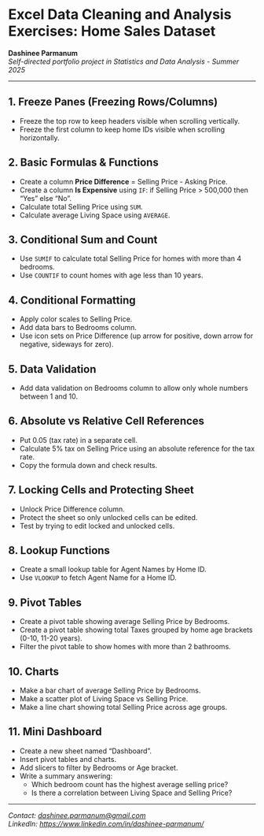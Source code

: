 # Excel Data Cleaning and Analysis Exercises: Home Sales Dataset

**Dashinee Parmanum**  
*Self-directed portfolio project in Statistics and Data Analysis - Summer 2025*

---
## 1. Freeze Panes (Freezing Rows/Columns)
- Freeze the top row to keep headers visible when scrolling vertically.  
- Freeze the first column to keep home IDs visible when scrolling horizontally.

## 2. Basic Formulas & Functions
- Create a column **Price Difference** = Selling Price - Asking Price.  
- Create a column **Is Expensive** using `IF`: if Selling Price > 500,000 then “Yes” else “No”.  
- Calculate total Selling Price using `SUM`.  
- Calculate average Living Space using `AVERAGE`.

## 3. Conditional Sum and Count
- Use `SUMIF` to calculate total Selling Price for homes with more than 4 bedrooms.  
- Use `COUNTIF` to count homes with age less than 10 years.

## 4. Conditional Formatting
- Apply color scales to Selling Price.  
- Add data bars to Bedrooms column.  
- Use icon sets on Price Difference (up arrow for positive, down arrow for negative, sideways for zero).

## 5. Data Validation
- Add data validation on Bedrooms column to allow only whole numbers between 1 and 10.

## 6. Absolute vs Relative Cell References
- Put 0.05 (tax rate) in a separate cell.  
- Calculate 5% tax on Selling Price using an absolute reference for the tax rate.  
- Copy the formula down and check results.

## 7. Locking Cells and Protecting Sheet
- Unlock Price Difference column.  
- Protect the sheet so only unlocked cells can be edited.  
- Test by trying to edit locked and unlocked cells.

## 8. Lookup Functions
- Create a small lookup table for Agent Names by Home ID.  
- Use `VLOOKUP` to fetch Agent Name for a Home ID.

## 9. Pivot Tables
- Create a pivot table showing average Selling Price by Bedrooms.  
- Create a pivot table showing total Taxes grouped by home age brackets (0-10, 11-20 years).  
- Filter the pivot table to show homes with more than 2 bathrooms.

## 10. Charts
- Make a bar chart of average Selling Price by Bedrooms.  
- Make a scatter plot of Living Space vs Selling Price.  
- Make a line chart showing total Selling Price across age groups.

## 11. Mini Dashboard
- Create a new sheet named “Dashboard”.  
- Insert pivot tables and charts.  
- Add slicers to filter by Bedrooms or Age bracket.  
- Write a summary answering:  
  - Which bedroom count has the highest average selling price?  
  - Is there a correlation between Living Space and Selling Price?
 
---
*Contact: dashinee.parmanum@gmail.com*  
*LinkedIn: https://www.linkedin.com/in/dashinee-parmanum/*